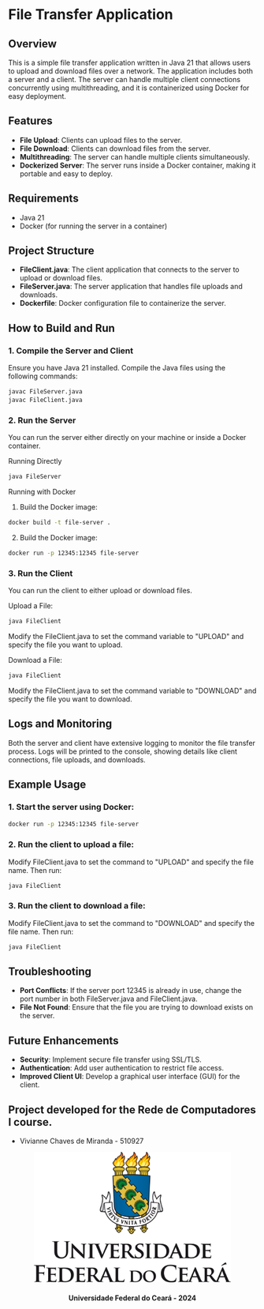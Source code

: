 # File Transfer Application

## Overview

This is a simple file transfer application written in Java 21 that allows users to upload and download files over a network. The application includes both a server and a client. The server can handle multiple client connections concurrently using multithreading, and it is containerized using Docker for easy deployment.

## Features

- **File Upload**: Clients can upload files to the server.
- **File Download**: Clients can download files from the server.
- **Multithreading**: The server can handle multiple clients simultaneously.
- **Dockerized Server**: The server runs inside a Docker container, making it portable and easy to deploy.

## Requirements

- Java 21
- Docker (for running the server in a container)

## Project Structure

- **FileClient.java**: The client application that connects to the server to upload or download files.
- **FileServer.java**: The server application that handles file uploads and downloads.
- **Dockerfile**: Docker configuration file to containerize the server.

## How to Build and Run

### 1. Compile the Server and Client

Ensure you have Java 21 installed. Compile the Java files using the following commands:

```bash
javac FileServer.java
javac FileClient.java
```

### 2. Run the Server
You can run the server either directly on your machine or inside a Docker container.

Running Directly
```bash
java FileServer
```
Running with Docker
 
1. Build the Docker image:
```bash
docker build -t file-server .
```
2. Build the Docker image:
```bash
docker run -p 12345:12345 file-server
```

### 3. Run the Client
You can run the client to either upload or download files.

Upload a File:
```bash
java FileClient
```
Modify the FileClient.java to set the command variable to "UPLOAD" and specify the file you want to upload.

Download a File:
```bash
java FileClient
```
Modify the FileClient.java to set the command variable to "DOWNLOAD" and specify the file you want to download.

## Logs and Monitoring

Both the server and client have extensive logging to monitor the file transfer process. Logs will be printed to the console, showing details like client connections, file uploads, and downloads.

## Example Usage
### 1. Start the server using Docker:
```bash
docker run -p 12345:12345 file-server
```

### 2. Run the client to upload a file:
Modify FileClient.java to set the command to "UPLOAD" and specify the file name. Then run:
```bash
java FileClient
```
### 3. Run the client to download a file:
Modify FileClient.java to set the command to "DOWNLOAD" and specify the file name. Then run:
```bash
java FileClient
```

## Troubleshooting
- **Port Conflicts**: If the server port 12345 is already in use, change the port number in both FileServer.java and FileClient.java.
- **File Not Found**: Ensure that the file you are trying to download exists on the server.

## Future Enhancements
- **Security**: Implement secure file transfer using SSL/TLS.
- **Authentication**: Add user authentication to restrict file access.
- **Improved Client UI**: Develop a graphical user interface (GUI) for the client.

## Project developed for the Rede de Computadores I course.

- Vivianne Chaves de Miranda - 510927


<p align="center">
  <img alt="UFC" src="images/ufc-logo-universidade.png" width="400">
</p>

<h4 align="center">Universidade Federal do Ceará - 2024</h4>





